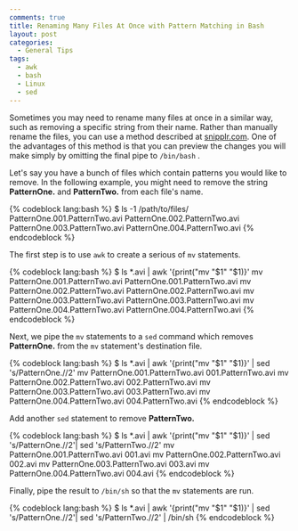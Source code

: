 ```yaml
---
comments: true
title: Renaming Many Files At Once with Pattern Matching in Bash
layout: post
categories:
  - General Tips
tags:
  - awk
  - bash
  - Linux
  - sed
---
```

Sometimes you may need to rename many files at once in a similar way, such as removing a 
specific string from their name. Rather than manually rename the files, you can use a method 
described at [snipplr.com][1]. One of the advantages of this method is that you can preview 
the changes you will make simply by omitting the final pipe to `/bin/bash` .

Let's say you have a bunch of files which contain patterns you would like to remove. In the
following example, you might need to remove the string **PatternOne.** and **PatternTwo.** 
from each file's name.

{% codeblock lang:bash %}
$ ls -1 /path/to/files/
PatternOne.001.PatternTwo.avi
PatternOne.002.PatternTwo.avi
PatternOne.003.PatternTwo.avi
PatternOne.004.PatternTwo.avi
{% endcodeblock %}

The first step is to use `awk` to create a serious of `mv` statements.

{% codeblock lang:bash %}
$ ls *.avi | awk '{print("mv "$1" "$1)}'
mv PatternOne.001.PatternTwo.avi PatternOne.001.PatternTwo.avi
mv PatternOne.002.PatternTwo.avi PatternOne.002.PatternTwo.avi
mv PatternOne.003.PatternTwo.avi PatternOne.003.PatternTwo.avi
mv PatternOne.004.PatternTwo.avi PatternOne.004.PatternTwo.avi
{% endcodeblock %}

Next, we pipe the `mv` statements to a `sed` command which removes **PatternOne.** from 
the `mv` statement's destination file. 

{% codeblock lang:bash %}
$ ls *.avi | awk '{print("mv "$1" "$1)}' | sed 's/PatternOne.//2'
mv PatternOne.001.PatternTwo.avi 001.PatternTwo.avi
mv PatternOne.002.PatternTwo.avi 002.PatternTwo.avi
mv PatternOne.003.PatternTwo.avi 003.PatternTwo.avi
mv PatternOne.004.PatternTwo.avi 004.PatternTwo.avi
{% endcodeblock %}

Add another `sed` statement to remove **PatternTwo.**

{% codeblock lang:bash %}
$ ls *.avi | awk '{print("mv "$1" "$1)}' | sed 's/PatternOne.//2'| sed 's/PatternTwo.//2'
mv PatternOne.001.PatternTwo.avi 001.avi
mv PatternOne.002.PatternTwo.avi 002.avi
mv PatternOne.003.PatternTwo.avi 003.avi
mv PatternOne.004.PatternTwo.avi 004.avi
{% endcodeblock %}

Finally, pipe the result to `/bin/sh` so that the `mv` statements are run. 

{% codeblock lang:bash %}
$ ls *.avi | awk '{print("mv "$1" "$1)}' | sed 's/PatternOne.//2'| sed 's/PatternTwo.//2' | /bin/sh
{% endcodeblock %}

 [1]: http://snipplr.com/view/3648/batch-file-rename-with-awk-and-sed/
